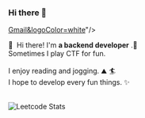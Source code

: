 ### Hi there 👋

<!--
**LucasGoh/LucasGoh** is a ✨ _special_ ✨ repository because its `README.md` (this file) appears on your GitHub profile.

Here are some ideas to get you started:

- 🔭 I’m currently working on ...
- 🌱 I’m currently learning ...
- 👯 I’m looking to collaborate on ...
- 🤔 I’m looking for help with ...
- 💬 Ask me about ...
- 📫 How to reach me: ...
- 😄 Pronouns: ...
- ⚡ Fun fact: ...
-->
[Gmail&logoColor=white](https://img.shields.io/badge/iscowkite@gmail.com-EA4335?style=flat-square&logo=Gmail&logoColor=white)"/></a>

</p>

<p>
👋  Hi there! I'm <b>a backend developer</b> .🚀<br/>
Sometimes I play CTF for fun. <br/><br/>
I enjoy reading and jogging. ⛰ 🏄<br/>
I hope to develop every fun things. ✨ <br/><br/>
</p>

![Leetcode Stats](https://leetcode.card.workers.dev/?username=JacobLinCool)

